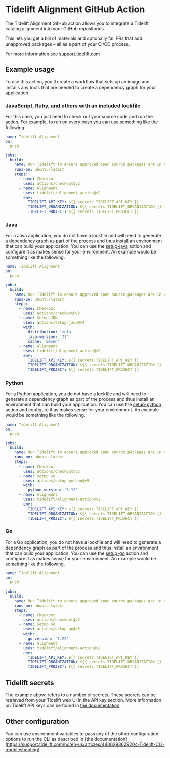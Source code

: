 # Tidelift Alignment GitHub Action

The Tidelift Alignment GitHub action allows you to integrate a Tidelift
catalog alignment into your GitHub repositories.

This lets you get a bill of materials and optionally fail PRs that add unapproved packages – all as a part
of your CI/CD process.

For more information see <a href="https://support.tidelift.com/hc/en-us/articles/4406286320276-Using-the-Tidelift-GitHub-Action">support.tidelift.com</a>

## Example usage

To use this action, you'll create a workflow that sets up an image
and installs any tools that are needed to create a dependency graph
for your application. 

### JavaScript, Ruby, and others with an included lockfile

For this case, you just need to check out your source code and run
the action. For example, to run on every push you can use something
like the following

```yaml
name: Tidelift Alignment
on:
  push

jobs:
  build:
    name: Run Tidelift to ensure approved open source packages are in use
    runs-on: ubuntu-latest
    steps:
      - name: Checkout
        uses: actions/checkout@v2
      - name: Alignment
        uses: tidelift/alignment-action@v2
        env:
          TIDELIFT_API_KEY: ${{ secrets.TIDELIFT_API_KEY }}
          TIDELIFT_ORGANIZATION: ${{ secrets.TIDELIFT_ORGANIZATION }}
          TIDELIFT_PROJECT: ${{ secrets.TIDELIFT_PROJECT }}
```

### Java

For a Java application, you do not have a lockfile and will need to
generate a dependency graph as part of the process and thus install
an environment that can build your application. You can use the 
[setup-java](https://github.com/actions/setup-java) action and configure
it as makes sense for your environment. An example would be something 
like the following.

```yaml
name: Tidelift Alignment
on:
  push

jobs:
  build:
    name: Run Tidelift to ensure approved open source packages are in use
    runs-on: ubuntu-latest
    steps:
      - name: Checkout
        uses: actions/checkout@v2
      - name: Setup JDK
        uses: actions/setup-java@v4
        with:
          distribution: 'zulu'
          java-version: '21'
          cache: 'maven'
      - name: Alignment
        uses: tidelift/alignment-action@v2
        env:
          TIDELIFT_API_KEY: ${{ secrets.TIDELIFT_API_KEY }}
          TIDELIFT_ORGANIZATION: ${{ secrets.TIDELIFT_ORGANIZATION }}
          TIDELIFT_PROJECT: ${{ secrets.TIDELIFT_PROJECT }}
```

### Python

For a Python application, you do not have a lockfile and will need to
generate a dependency graph as part of the process and thus install
an environment that can build your application. You can use the 
[setup-python](https://github.com/actions/setup-python) action and configure
it as makes sense for your environment. An example would be something 
like the following.

```yaml
name: Tidelift Alignment
on:
  push

jobs:
  build:
    name: Run Tidelift to ensure approved open source packages are in use
    runs-on: ubuntu-latest
    steps:
      - name: Checkout
        uses: actions/checkout@v2
      - name: Setup Go
        uses: actions/setup-python@v5
        with:
          python-version: '3.12'
      - name: Alignment
        uses: tidelift/alignment-action@v2
        env:
          TIDELIFT_API_KEY: ${{ secrets.TIDELIFT_API_KEY }}
          TIDELIFT_ORGANIZATION: ${{ secrets.TIDELIFT_ORGANIZATION }}
          TIDELIFT_PROJECT: ${{ secrets.TIDELIFT_PROJECT }}
```

### Go

For a Go application, you do not have a lockfile and will need to
generate a dependency graph as part of the process and thus install
an environment that can build your application. You can use the 
[setup-go](https://github.com/actions/setup-go) action and configure
it as makes sense for your environment. An example would be something 
like the following.

```yaml
name: Tidelift Alignment
on:
  push

jobs:
  build:
    name: Run Tidelift to ensure approved open source packages are in use
    runs-on: ubuntu-latest
    steps:
      - name: Checkout
        uses: actions/checkout@v2
      - name: Setup Go
        uses: actions/setup-go@v5
        with:
          go-version: '1.22'
      - name: Alignment
        uses: tidelift/alignment-action@v2
        env:
          TIDELIFT_API_KEY: ${{ secrets.TIDELIFT_API_KEY }}
          TIDELIFT_ORGANIZATION: ${{ secrets.TIDELIFT_ORGANIZATION }}
          TIDELIFT_PROJECT: ${{ secrets.TIDELIFT_PROJECT }}
```


## Tidelift secrets

The example above refers to a number of secrets. These secrets can be retrieved
from your Tidelift web UI in the API key section. More information on Tidelift
API keys can be found in
[the documentation](https://docs.tidelift.com/article/27-tracking-repositories-and-creating-api-keys)

## Other configuration

You can use environment variables to pass any of the other configuration options
to run the CLI as described in [the documentation]
(https://support.tidelift.com/hc/en-us/articles/4406293629204-Tidelift-CLI-troubleshooting)

